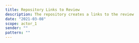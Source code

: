 ```yaml
---
title: Repository Links to Review
description: The repository creates a links to the review
date: "2021-03-08"
scope: actor_1
sender: ""
pattern: ""
---
```


